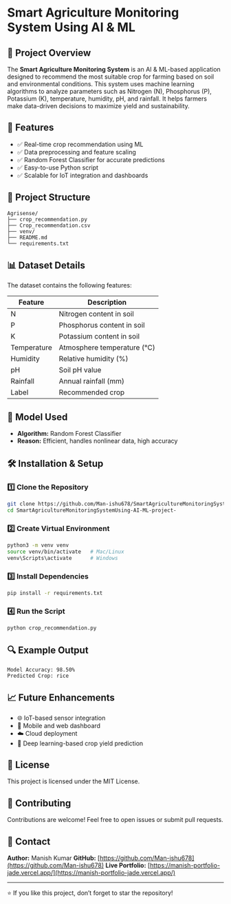 # Smart Agriculture Monitoring System Using AI & ML

## 🌾 Project Overview

The **Smart Agriculture Monitoring System** is an AI & ML-based application designed to recommend the most suitable crop for farming based on soil and environmental conditions. This system uses machine learning algorithms to analyze parameters such as Nitrogen (N), Phosphorus (P), Potassium (K), temperature, humidity, pH, and rainfall. It helps farmers make data-driven decisions to maximize yield and sustainability.

## 🚀 Features

* ✅ Real-time crop recommendation using ML
* ✅ Data preprocessing and feature scaling
* ✅ Random Forest Classifier for accurate predictions
* ✅ Easy-to-use Python script
* ✅ Scalable for IoT integration and dashboards

## 📁 Project Structure

```
Agrisense/
├── crop_recommendation.py
├── Crop_recommendation.csv
├── venv/
├── README.md
└── requirements.txt
```

## 📊 Dataset Details

The dataset contains the following features:

| Feature     | Description                 |
| ----------- | --------------------------- |
| N           | Nitrogen content in soil    |
| P           | Phosphorus content in soil  |
| K           | Potassium content in soil   |
| Temperature | Atmosphere temperature (°C) |
| Humidity    | Relative humidity (%)       |
| pH          | Soil pH value               |
| Rainfall    | Annual rainfall (mm)        |
| Label       | Recommended crop            |

## 🧠 Model Used

* **Algorithm:** Random Forest Classifier
* **Reason:** Efficient, handles nonlinear data, high accuracy

## 🛠 Installation & Setup

### 1️⃣ Clone the Repository

```bash
git clone https://github.com/Man-ishu678/SmartAgricultureMonitoringSystemUsing-AI-ML-project-.git
cd SmartAgricultureMonitoringSystemUsing-AI-ML-project-
```

### 2️⃣ Create Virtual Environment

```bash
python3 -m venv venv
source venv/bin/activate   # Mac/Linux
venv\Scripts\activate      # Windows
```

### 3️⃣ Install Dependencies

```bash
pip install -r requirements.txt
```

### 4️⃣ Run the Script

```bash
python crop_recommendation.py
```

## 🔍 Example Output

```
Model Accuracy: 98.50%
Predicted Crop: rice
```

## 📈 Future Enhancements

* 🌐 IoT-based sensor integration
* 📱 Mobile and web dashboard
* ☁️ Cloud deployment
* 🤖 Deep learning-based crop yield prediction

## 📜 License

This project is licensed under the MIT License.

## 🤝 Contributing

Contributions are welcome! Feel free to open issues or submit pull requests.

## 📩 Contact

**Author:** Manish Kumar
**GitHub:** [https://github.com/Man-ishu678](https://github.com/Man-ishu678)
**Live Portfolio:** [https://manish-portfolio-jade.vercel.app/](https://manish-portfolio-jade.vercel.app/)

---

⭐ If you like this project, don’t forget to star the repository!
